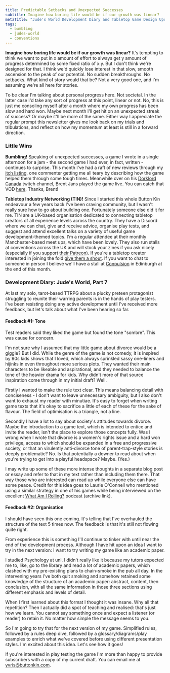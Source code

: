 ```yaml
---
title: Predictable Setbacks and Unexpected Successes
subtitle: Imagine how boring life would be if our growth was linear?
metaTitle: "Jude's World Development Diary and Tabletop Game Design Updates"
tags:
  - bumbling
  - judes-world
  - conventions
---
```


<p>
    <strong>Imagine how boring life would be if our growth was linear?</strong> It's tempting to think we want to put in x amount of effort to always get y amount of progress determined by some fixed ratio of x:y. But I don't think we're designed for that. I think we'd quickly lose interest in that slow, smooth ascension to the peak of our potential. No sudden breakthroughs. No setbacks. What kind of story would that be? Not a very good one, and I'm assuming we're all here for stories.
</p>
<p>
    To be clear I'm talking about personal progress here. Not societal. In the latter case I'd take any sort of progress at this point, linear or not. No, this is just me consoling myself after a month where my own progress has been slow and hard won. Maybe next month I'll get hit on an unexpected streak of success? Or maybe it'll be more of the same. Either way I appreciate the regular prompt this newsletter gives me look back on my trials and tribulations, and reflect on how my momentum at least is still in a forward direction.
</p>
<h3>Little Wins</h3>
<p>
    <strong>Bumbling!</strong> Speaking of unexpected successes, a game I wrote in a single afternoon for a jam - the second game I had ever, in fact, written - continues to surprise. This month I've had a raft of new reviews through my <a href="https://buttonkin.itch.io/bumbling" target="_blank" rel="noopener noreferrer nofollow">itch listing</a>, one commenter getting me all teary by describing how the game helped them through some tough times. Meanwhile over on his <a href="https://www.twitch.tv/dorklordcanada" target="_blank" rel="noopener noreferrer nofollow">Dorklord Canada</a> twitch channel, Brent Jans played the game live. You can catch that VOD <a href="https://youtu.be/W5oXoyA_t2Q" target="_blank" rel="noopener noreferrer nofollow">here</a>. Thanks, Brent!
</p>
<p>
    <strong>Tabletop Industry Networking (TIN)!</strong> Since I started this whole Button Kin endeavour a few years back I've been craving community, but I wasn't really sure how to go about building one. Fortunately someone else did it for me. TIN are a UK-based organisation dedicated to connecting tabletop creators of all experience levels across the country. They have a Discord where we can chat, give and receive advice, organise play tests, and suggest and attend excellent talks on a variety of useful game development-themed topics. I'm a regular attendee at their monthly Manchester-based meet ups, which have been lovely. They also run stalls at conventions across the UK and will stock your zines if you ask nicely (especially if you support <a href="https://www.patreon.com/UKTabletopIndustryNetwork544" target="_blank" rel="noopener noreferrer nofollow">their Patreon</a>). If you're a tabletop creator interested in joining the fold <a href="mailto:yvris@buttonkin.com" target="_blank" rel="noopener noreferrer nofollow">give them a shout</a>. If you want to chat to someone in person I believe we'll have a stall at <a href="https://conpulsion.org/" target="_blank" rel="noopener noreferrer nofollow">Conpulsion</a> in Edinburgh at the end of this month.
</p>
<h3>Development Diary: Jude's World, Part 7</h3>
<p>
    At last my solo, tarot-based TTRPG about a plucky preteen protagonist struggling to reunite their warring parents is in the hands of play testers. I've been resisting doing any active development until I've received more feedback, but let's talk about what I've been hearing so far.
</p>
<h4>Feedback #1: Tone</h4>
<p>
    Test readers said they liked the game but found the tone "sombre". This was cause for concern.
</p>
<p>
    I'm not sure why I assumed that my little game about divorce would be a giggle? But I did. While the genre of the game is not comedy, it is inspired by 90s kids shows that I loved, which always sprinkled sassy one-liners and hijinks in even throughout more serious plots. They wanted their main characters to be likeable and aspirational, and they needed to balance the tone of the heavier drama for kids. Why didn't more of that source inspiration come through in my initial draft? Well.
</p>
<p>
    Firstly I wanted to make the rule text clear. This means balancing detail with conciseness - I don't want to leave unnecessary ambiguity, but I also don't want to exhaust my reader with minutiae. It's easy to forget when writing game texts that it's okay to sacrifice a little of each of these for the sake of flavour. The field of optimisation is a triangle, not a line.
</p>
<p>
    Secondly I have a lot to say about society's attitudes towards divorce. Maybe the introduction to a game text, which is intended to entice and invite the reader, isn't the place to explore those concepts fully. Was I wrong when I wrote that divorce is a women's rights issue and a hard won privilege, access to which should be expanded in a free and progressive society, or that an virulently anti-divorce tone of parent-trap-style stories is deeply problematic? No. Is that potentially a downer to read about when you're trying to get into a playful headspace? Maybe. (Yes.)
</p>
<p>
    I may write up some of these more intense thoughts in a separate blog post or essay and refer to that in my text rather than including them there. That way those who are interested can read up while everyone else can have some peace. Credit for this idea goes to Laurie O'Connell who mentioned using a similar strategy in one of his games while being interviewed on the excellent <a href="https://web.archive.org/web/20240324063239/https://www.wairpodcast.com/episodes/laurieoconneldeathgame" target="_blank" rel="noopener noreferrer nofollow">What Am I Rolling?</a> podcast (archive link).
</p>
<h4>Feedback #2: Organisation</h4>
<p>
    I should have seen this one coming. It's telling that I've overhauled the structure of the text 5 times now. The feedback is that it's still not flowing quite right.
</p>
<p>
    From experience this is something I'll continue to tinker with until near the end of the development process. Although I have hit upon an idea I want to try in the next version: I want to try writing my game like an academic paper.
</p>
<p>
    I studied Psychology at uni. I didn't really like it because my tutors expected me to, like, go to the library and read a lot of academic papers, which clashed with my pre-existing plans to chain-smoke in the pub all day. In the intervening years I've both quit smoking and somehow retained some knowledge of the structure of an academic paper: abstract, content, then conclusion, with all the same information in those three sections using different emphasis and levels of detail.
</p>
<p>
    When I first learned about this format I thought it was insane. Why all that repetition? Then I actually did a spot of teaching and realised: that's just how we learn. You cannot say something once and expect a listener (or reader) to retain it. No matter how simple the message seems to you.
</p>
<p>
    So I'm going to try that for the next version of my game. Simplified rules, followed by a rules deep dive, followed by a glossary/diagrams/play examples to enrich what we've covered before using different presentation styles. I'm excited about this idea. Let's see how it goes!
</p>
<p>
    If you're interested in play testing the game I'm more than happy to provide subscribers with a copy of my current draft. You can email me at <a href="mailto:%20yvris@buttonkin.com" target="_blank" rel="noopener noreferrer nofollow">yvris@buttonkin.com</a>.
</p>
